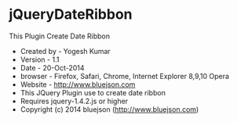 jQueryDateRibbon
================

This Plugin Create Date Ribbon


* Created by - Yogesh Kumar
* Version - 1.1
* Date - 20-Oct-2014
* browser - Firefox, Safari, Chrome, Internet Explorer 8,9,10 Opera
* Website - http://www.bluejson.com
* This JQuery Plugin use to create date ribbon
* Requires jquery-1.4.2.js or higher
* Copyright (c) 2014 bluejson (http://www.bluejson.com)